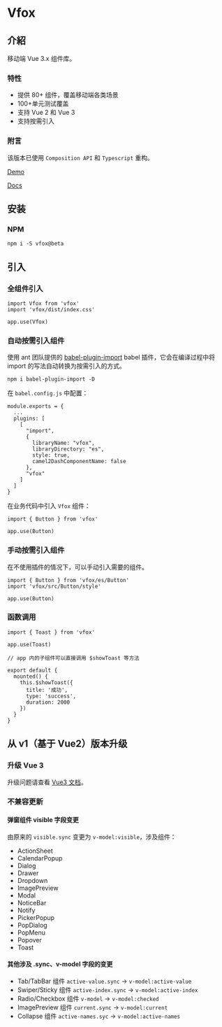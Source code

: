 # Vfox

## 介紹

移动端 Vue 3.x 组件库。

### 特性

- 提供 80+ 组件，覆盖移动端各类场景
- 100+单元测试覆盖
- 支持 Vue 2 和 Vue 3
- 支持按需引入

### 附言

该版本已使用 `Composition API` 和 `Typescript` 重构。

[Demo](https://cdn.fox2.cn/2.x/demo/)

[Docs](https://cdn.fox2.cn/2.x/docs/)


## 安装

### NPM

```
npm i -S vfox@beta
```

## 引入

### 全组件引入

```
import Vfox from 'vfox'
import 'vfox/dist/index.css'

app.use(Vfox)
```

### 自动按需引入组件

使用 ant 团队提供的 [babel-plugin-import](https://github.com/ant-design/babel-plugin-import) babel 插件，它会在编译过程中将 import 的写法自动转换为按需引入的方式。

```
npm i babel-plugin-import -D
```

在 `babel.config.js` 中配置：

```
module.exports = {
  ...
  plugins: [
    [
      "import",
      {
        libraryName: "vfox",
        libraryDirectory: "es",
        style: true,
        camel2DashComponentName: false
      },
      "vfox"
    ]
  ]
}
```

在业务代码中引入 `Vfox` 组件：

```
import { Button } from 'vfox'

app.use(Button)
```

### 手动按需引入组件

在不使用插件的情况下，可以手动引入需要的组件。

```
import { Button } from 'vfox/es/Button'
import 'vfox/src/Button/style'

app.use(Button)
```

### 函数调用

```
import { Toast } from 'vfox'

app.use(Toast)

// app 内的子组件可以直接调用 $showToast 等方法

export default {
  mounted() {
    this.$showToast({
      title: '成功',
      type: 'success',
      duration: 2000
    })
  }
}
```

## 从 v1（基于 Vue2）版本升级

### 升级 Vue 3

升级问题请查看 [Vue3 文档](https://v3.vuejs.org/guide/introduction.html)。

### 不兼容更新

#### 弹窗组件 visible 字段变更

由原来的 `visible.sync` 变更为 `v-model:visible`，涉及组件：

- ActionSheet
- CalendarPopup
- Dialog
- Drawer
- Dropdown
- ImagePreview
- Modal
- NoticeBar
- Notify
- PickerPopup
- PopDialog
- PopMenu
- Popover
- Toast

#### 其他涉及 .sync、v-model 字段的变更

- Tab/TabBar 组件 `active-value.sync` -> `v-model:active-value`
- Swiper/Sticky 组件 `active-index.sync` -> `v-model:active-index`
- Radio/Checkbox 组件 `v-model` -> `v-model:checked`
- ImagePreview 组件 `current.sync` -> `v-model:current`
- Collapse 组件 `active-names.syc` -> `v-model:active-names`
